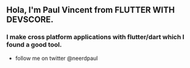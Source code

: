 ## Hola, I'm Paul Vincent from FLUTTER WITH DEVSCORE.
### I make cross platform applications with flutter/dart which I found a good tool.
- follow me on twitter @neerdpaul
